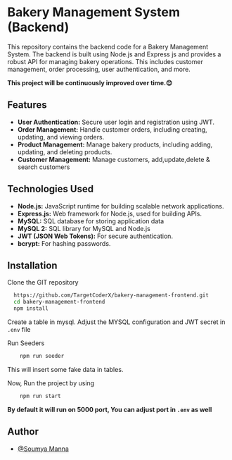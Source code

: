 
# Bakery Management System (Backend)

This repository contains the backend code for a Bakery Management System. The backend is built using Node.js and Express js and provides a robust API for managing bakery operations. This includes customer management, order processing, user authentication, and more.

**This project will be continuously improved over time.😊**




## Features

- **User Authentication:** Secure user login and registration using JWT.
- **Order Management:** Handle customer orders, including creating, updating, and viewing orders.
- **Product Management:** Manage bakery products, including adding, updating, and deleting products.
- **Customer Management:** Manage customers, add,update,delete & search customers

## Technologies Used

- **Node.js:** JavaScript runtime for building scalable network applications.
- **Express.js:** Web framework for Node.js, used for building APIs.
- **MySQL:** SQL database for storing application data
- **MySQL 2:** SQL  library for MySQL and Node.js
- **JWT (JSON Web Tokens):** For secure authentication.
- **bcrypt:** For hashing passwords.


## Installation

Clone the GIT repository

```bash
  https://github.com/TargetCoderX/bakery-management-frontend.git
  cd bakery-management-frontend
  npm install
```
Create a table in mysql. Adjust the MYSQL configuration and JWT secret in ``.env`` file


Run Seeders
```bash
    npm run seeder
```

This will insert some fake data in tables.

Now, Run the project by using

```bash
    npm run start
```

**By default it will run on 5000 port, You can adjust port in ``.env`` as well**

    
## Author

- [@Soumya Manna](https://portfolio-frontend-soumya-manna-1999.vercel.app/)

